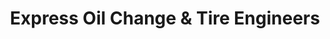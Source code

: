 ---
title: "Express Oil Change & Tire Engineers"
url: /birmingham/express-oil-change-and-tire-engineers-1st-avenue-north/
shop: tyres
---